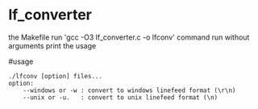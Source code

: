 # lf_converter

the Makefile run 'gcc -O3 lf_converter.c -o lfconv' command
run without arguments print the usage


#usage

    ./lfconv [option] files...
    option:
        --windows or -w : convert to windows linefeed format (\r\n)
        --unix or -u.   : convert to unix linefeed format (\n)
